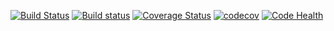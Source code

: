 [![Build Status](https://travis-ci.org/Frederick-S/Introduction-to-Algorithms-Code.svg?branch=master)](https://travis-ci.org/Frederick-S/Introduction-to-Algorithms-Code) [![Build status](https://ci.appveyor.com/api/projects/status/kqg0x25o0619b20p?svg=true)](https://ci.appveyor.com/project/Frederick-S/introduction-to-algorithms-code) [![Coverage Status](https://coveralls.io/repos/Frederick-S/Introduction-to-Algorithms-Code/badge.svg?branch=master&service=github)](https://coveralls.io/github/Frederick-S/Introduction-to-Algorithms-Code?branch=master) [![codecov](https://codecov.io/gh/Frederick-S/Introduction-to-Algorithms-Code/branch/master/graph/badge.svg)](https://codecov.io/gh/Frederick-S/Introduction-to-Algorithms-Code) [![Code Health](https://landscape.io/github/Frederick-S/Introduction-to-Algorithms-Code/master/landscape.svg?style=flat)](https://landscape.io/github/Frederick-S/Introduction-to-Algorithms-Code/master)
